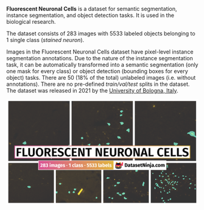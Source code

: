 **Fluorescent Neuronal Cells** is a dataset for semantic segmentation, instance segmentation, and object detection tasks. It is used in the biological research. 

The dataset consists of 283 images with 5533 labeled objects belonging to 1 single class (*stained neuron*).

Images in the Fluorescent Neuronal Cells dataset have pixel-level instance segmentation annotations. Due to the nature of the instance segmentation task, it can be automatically transformed into a semantic segmentation (only one mask for every class) or object detection (bounding boxes for every object) tasks. There are 50 (18% of the total) unlabeled images (i.e. without annotations). There are no pre-defined <i>train/val/test</i> splits in the dataset. The dataset was released in 2021 by the [University of Bologna, Italy](https://www.unibo.it/en).

<img src="https://github.com/dataset-ninja/fluorescent-neuronal-cells/raw/main/visualizations/poster.png">
